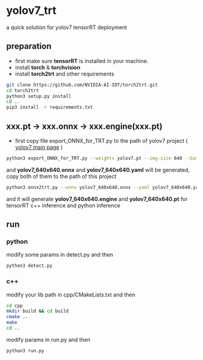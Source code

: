 # yolov7_trt
a quick solution for yolov7 tensorRT deployment
## preparation
- first make sure **tensorRT** is installed in your machine.
- install **torch** & **torchvision**
- install **torch2trt** and other requirements
```bash
git clone https://github.com/NVIDIA-AI-IOT/torch2trt.git
cd torch2trt
python3 setup.py install
cd ..
pip3 install -r requirements.txt
```

## xxx.pt -> xxx.onnx -> xxx.engine(xxx.pt)

- first copy file export_ONNX_for_TRT.py to the path of yolov7 project ( [yolov7 main page](https://github.com/WongKinYiu/yolov7) )

```bash
python3 export_ONNX_for_TRT.py --weights yolov7.pt --img-size 640 --batch-size 1 --simplify --opset 10
```
and **yolov7_640x640.onnx** and **yolov7_640x640.yaml** will be generated, copy both of them to the path of this project

```bash
python3 onnx2trt.py --onnx yolov7_640x640.onnx --yaml yolov7_640x640.yaml --workspace 8 --fp16
```
and it will generate **yolov7_640x640.engine** and **yolov7_640x640.pt** for tensorRT c++ inference and python inference

## run
### python
modify some params in detect.py and then
```bash
python3 detect.py
```

### c++
modify your lib path in cpp/CMakeLists.txt and then
```bash
cd cpp
mkdir build && cd build
cmake ..
make
cd ..
```
modify params in run.py and then

```bash
python3 run.py
```

